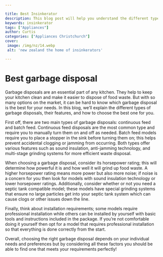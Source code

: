 ```yaml
---

title: Best Insinkerator
description: This blog post will help you understand the different types of garbage disposals, their features and how to choose the best one for you; so read on to learn more about choosing the perfect disposal for your kitchen!
keywords: insinkerator
tags: ["Appliances"]
author: Curtis
categories: ["Appliances Christchurch"]
cover: 
 image: /img/nz/14.webp
 alt: 'new zealand the home of insinkerators'

---
```


# Best garbage disposal

Garbage disposals are an essential part of any kitchen. They help to keep your kitchen clean and make it easier to dispose of food waste. But with so many options on the market, it can be hard to know which garbage disposal is the best for your needs. In this blog, we’ll explain the different types of garbage disposals, their features, and how to choose the best one for you.

First off, there are two main types of garbage disposals: continuous feed and batch feed. Continuous feed disposals are the most common type and require you to manually turn them on and off as needed. Batch feed models require you to place a stopper in the sink before turning them on; this helps prevent accidental clogging or jamming from occurring. Both types offer various features such as sound insulation, anti-jamming technology, and multi-stage grinding systems for more efficient waste disposal.

When choosing a garbage disposal, consider its horsepower rating; this will determine how powerful it is and how well it will grind up food waste. A higher horsepower rating means more power but also more noise; if noise is a concern for you then look for models with sound insulation technology or lower horsepower ratings. Additionally, consider whether or not you need a septic tank compatible model; these models have special grinding systems that ensure no large particles get into your septic tank system which can cause clogs or other issues down the line. 

Finally, think about installation requirements; some models require professional installation while others can be installed by yourself with basic tools and instructions included in the package. If you’re not comfortable doing it yourself then opt for a model that requires professional installation so that everything is done correctly from the start. 

Overall, choosing the right garbage disposal depends on your individual needs and preferences but by considering all these factors you should be able to find one that meets your requirements perfectly!